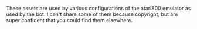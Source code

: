 These assets are used by various configurations of the atari800 emulator as used by the bot. I can't share some of them because copyright, but am super confident that you could find them elsewhere.
